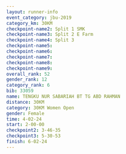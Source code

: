 ```yaml
---
layout: runner-info 
event_category: jbu-2019 
category_km: 30KM 
checkpoint-name2: Split 1 SMK 
checkpoint-name3: Split 2 E Farm 
checkpoint-name4: Split 3 
checkpoint-name5: 
checkpoint-name6: 
checkpoint-name7: 
checkpoint-name8: 
checkpoint-name9: 
overall_rank: 52
gender_rank: 12
category_rank: 6
bib: 33059
name: TENGKU NUR SABARIAH BT TG ABD RAHMAN
distance: 30KM
category: 30KM Women Open
gender: Female
time: 4-02-24
start: 2-00-00
checkpoint2: 3-46-35
checkpoint3: 5-30-53
finish: 6-02-24
---
```

